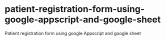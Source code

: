 # patient-registration-form-using-google-appscript-and-google-sheet
Patient registration form using google Appscript and google sheet
